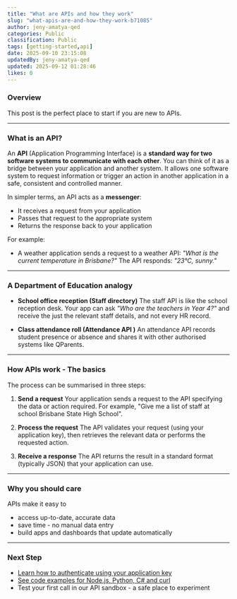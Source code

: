 ```yaml
---
title: "What are APIs and how they work"
slug: "what-apis-are-and-how-they-work-b71085"
author: jeny-amatya-qed
categories: Public
classification: Public
tags: [getting-started,api]
date: 2025-09-10 23:15:08 
updatedBy: jeny-amatya-qed
updated: 2025-09-12 01:28:46 
likes: 0
---
```


### Overview
This post is the perfect place to start if you are new to APIs. 

---

### What is an API?
An **API** (Application Programming Interface) is a **standard way for two software systems to communicate with each other**. You can think of it as a bridge between your application and another system.
It allows one software system to request information or trigger an action in another application in a safe, consistent and controlled manner.

In simpler terms, an API acts as a **messenger**:  
- It receives a request from your application  
- Passes that request to the appropriate system  
- Returns the response back to your application  

For example:
- A weather application sends a request to a weather API: *"What is the current temperature in Brisbane?"* The API responds: *"23°C, sunny."*

---
### A Department of Education analogy
- **School office reception (Staff directory)**
The staff API is like the school reception desk. Your app can ask *"Who are the teachers in Year 4?"* and receive the just the relevant staff details, and not every HR record.

- **Class attendance roll (Attendance API )**
An attendance API records student presence or absence and shares it with other authorised systems like QParents.

---
### How APIs work - The basics
The process can be summarised in three steps:
1. **Send a request**
Your application sends a request to the API specifying the data or action required. For example, "Give me a list of staff at school Brisbane State High School".

2. **Process the request**
The API validates your request (using your application key), then retrieves the relevant data or performs the requested action.

3. **Receive a response**
The API returns the result in a standard format (typically JSON) that your application can use.

---
### Why you should care
APIs make it easy to
- access up-to-date, accurate data
- save time - no manual data entry
- build apps and dashboards that update automatically

---
### Next Step
- [Learn how to authenticate using your application key](/public/setting-up-and-managing-your-application-key-57837c/)
- [See code examples for Node.js, Python, C# and curl](/public/code-examples-of-connecting-your-app-661a99/)
- Test your first call in our API sandbox - a safe place to experiment